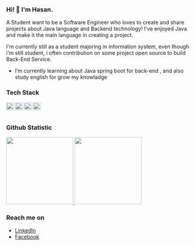 ### Hi! 👋 I'm Hasan.

A Student want to be a Software Engineer who loves to create and share projects about Java language and Backend technology! I've enjoyed Java and make it the main language in creating a project.

I'm currently still as a student majoring in information system, even though i'm still student, i often contribution on some project open source  to build Back-End Service.

-  I’m currently learning about Java spring boot for back-end , and also study english for grow my knowladge
   



### Tech Stack
  
  <a href="https://hapi.dev/"><img align="left" alt="Hapi" title="Hapi (NodeJS HTTP Framework)" width="21px" src="https://avatars.githubusercontent.com/u/3774533?s=200&v=4" /></a>
    <a href="https://www.java.com/"><img align="left" alt="Java" title="Java" width="21px" src="https://brandslogos.com/wp-content/uploads/images/large/java-logo-1.png" /></a>
      <a href="https://www.mysql.com/"><img align="left" alt="MySQL" title="MySQL" width="21px" src="https://erudisi.com/wp-content/uploads/2015/09/mysql-logo.png" /></a>
      <a href="https://www.python.org/"><img align="left" alt="Python" title="Python" width="21px" src="https://upload.wikimedia.org/wikipedia/commons/thumb/c/c3/Python-logo-notext.svg/110px-Python-logo-notext.svg.png?20100317150552" /></a>
  <br>
  <br>
  
### Github Statistic

<p align="left">
<a href="https://github.com/penuliscode">
  <img height="180em" src="https://github-readme-stats-eight-theta.vercel.app/api?username=hasanalmunawr&show_icons=true&theme=algolia&include_all_commits=true&count_private=true"/>
  <img height="180em" src="https://github-readme-stats-eight-theta.vercel.app/api/top-langs/?username=hasanalmunawr&layout=compact&layout=compact&theme=algolia"/>
</a>
</p>

### Reach me on
- <a href="https://linkedin.com/in/hasan-almunawar-083982278/">LinkedIn</a> 
- <a href="https://web.facebook.com/hasan.almunawar.315">Facebook</a>
